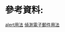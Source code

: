 # 參考資料:
[alert用法](https://clay-atlas.com/blog/2021/12/25/javascript-alert-confirm-prompt-customize-pop-up-window/)
[偵測電子郵件用法](https://ithelp.ithome.com.tw/articles/10094951)